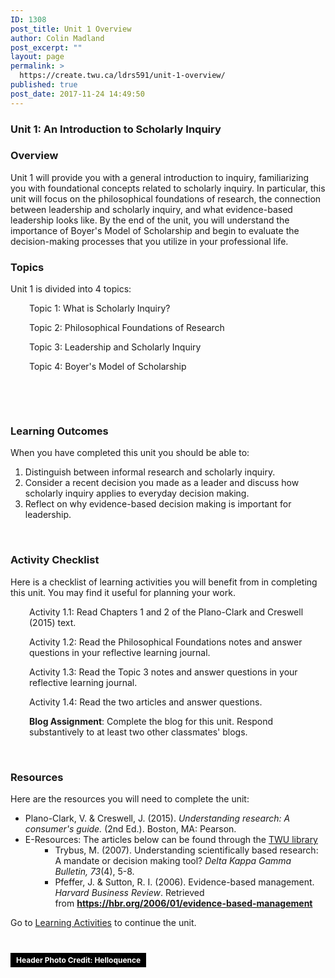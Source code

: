 ```yaml
---
ID: 1308
post_title: Unit 1 Overview
author: Colin Madland
post_excerpt: ""
layout: page
permalink: >
  https://create.twu.ca/ldrs591/unit-1-overview/
published: true
post_date: 2017-11-24 14:49:50
---
```

<h3>Unit 1: An Introduction to Scholarly Inquiry</h3>

<h3>Overview</h3>

Unit 1 will provide you with a general introduction to inquiry, familiarizing you with foundational concepts related to scholarly inquiry. In particular, this unit will focus on the philosophical foundations of research, the connection between leadership and scholarly inquiry, and what evidence-based leadership looks like. By the end of the unit, you will understand the importance of Boyer's Model of Scholarship and begin to evaluate the decision-making processes that you utilize in your professional life.

<h3>Topics</h3>

Unit 1 is divided into 4 topics:

<p style="padding-left: 30px">Topic 1: What is Scholarly Inquiry?</p>

<p style="padding-left: 30px">Topic 2: Philosophical Foundations of Research</p>

<p style="padding-left: 30px">Topic 3: Leadership and Scholarly Inquiry</p>

<p style="padding-left: 30px">Topic 4: Boyer's Model of Scholarship</p>

&nbsp;

&nbsp;

<h3>Learning Outcomes</h3>

When you have completed this unit you should be able to:<span style="color: #ff0000"><strong> </strong></span>

<ol>
    <li>Distinguish between informal research and scholarly inquiry.</li>
    <li>Consider a recent decision you made as a leader and discuss how scholarly inquiry applies to everyday decision making.</li>
    <li>Reflect on why evidence-based decision making is important for leadership.</li>
</ol>

&nbsp;

<h3>Activity Checklist</h3>

Here is a checklist of learning activities you will benefit from in completing this unit. You may find it useful for planning your work.

<p style="padding-left: 30px">Activity 1.1: Read Chapters 1 and 2 of the Plano-Clark and Creswell (2015) text.</p>

<p style="padding-left: 30px">Activity 1.2: Read the Philosophical Foundations notes and answer questions in your reflective learning journal.</p>

<p style="padding-left: 30px">Activity 1.3: Read the Topic 3 notes and answer questions in your reflective learning journal.</p>

<p style="padding-left: 30px">Activity 1.4: Read the two articles and answer questions.</p>

<p style="padding-left: 30px"><strong>Blog Assignment</strong>: Complete the blog for this unit. Respond substantively to at least two other classmates' blogs.</p>

&nbsp;

<h3>Resources</h3>

Here are the resources you will need to complete the unit:

<ul>
    <li>Plano-Clark, V. &amp; Creswell, J. (2015). <em>Understanding research: A consumer's guide.</em> (2nd Ed.). Boston, MA: Pearson.</li>
    <li>E-Resources: The articles below can be found through the <a href="https://www.twu.ca/library">TWU library</a>
<ul>
    <li style="list-style-type: none">
<ul>
    <li>Trybus, M. (2007). Understanding scientifically based research: A mandate or decision making tool? <em>Delta Kappa Gamma Bulletin, 73</em>(4), 5-8.</li>
    <li>Pfeffer, J. &amp; Sutton, R. I. (2006). Evidence-based management. <em>Harvard Business Review</em>. Retrieved from <b><a href="https://hbr.org/2006/01/evidence-based-management">https://hbr.org/2006/01/evidence-based-management</a></b></li>
</ul>
</li>
</ul>
</li>
</ul>

Go to <a href="https://create.twu.ca/icandothis/2018/01/01/ldrs-591-unit-1/">Learning Activities</a> to continue the unit.

&nbsp;

<a style="background-color: black;color: white;text-decoration: none;padding: 4px 6px;font-family: -apple-system, BlinkMacSystemFont, 'San Francisco', 'Helvetica Neue', Helvetica, Ubuntu, Roboto, Noto, 'Segoe UI', Arial, sans-serif;font-size: 12px;font-weight: bold;line-height: 1.2" title="Download free do whatever you want high-resolution photos from Helloquence" href="https://unsplash.com/@helloquence?utm_medium=referral&amp;utm_campaign=photographer-credit&amp;utm_content=creditBadge" target="_blank" rel="noopener noreferrer"><span style="padding: 2px 3px">Header Photo Credit: Helloquence</span></a>